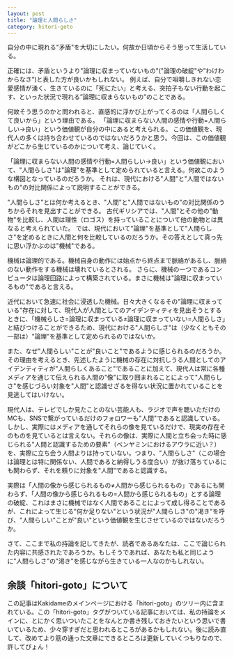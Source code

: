 ```yaml
---
layout: post
title: "論理と人間らしさ"
category: hitori-goto
---
```


自分の中に現れる"矛盾"を大切にしたい。何故か日頃からそう思って生活している。

正確には、矛盾というより"論理に収まっていないもの"("論理の破綻"や”わけわからなさ”)と表した方が良いかもしれない。
例えば、自分で咀嚼しきれない恋愛感情が湧く、生きているのに「死にたい」と考える、突拍子もない行動を起こす、といった状況で現れる”論理に収まらないもの”のことである。

何故そう思うのかと問われると、直感的に浮かび上がってくるのは「人間らしくて良いから」という理由である。
「論理に収まらない人間の感情や行動=人間らしい→良い」という価値観が自分の中にあると考えられる。
この価値観を、現代人の多くは持ち合わせているのではないだろうかと思う。今回は、この価値観がどこから生じているのかについて考え、論じていく。

「論理に収まらない人間の感情や行動=人間らしい→良い」という価値観において、"人間らしさ"は"論理"を基準として定められていると言える。何故このような構図となっているのだろうか。
それは、現代における"人間"と"人間ではないもの"の対比関係によって説明することができる。

"人間らしさ"とは何か考えるとき、"人間"と"人間ではないもの"の対比関係のうちからそれを見出すことができる。
古代ギリシアでは、"人間"とその他の"動物"を比較し、人間は理性（ロゴス）を持っていることについて他の動物とは異なると考えられていた。
では、現代において"論理"を基準として"人間らしさ"を定めるときに人間と何を比較しているのだろうか。その答えとして真っ先に思い浮かぶのは"機械"である。

機械は論理的である。機械自身の動作には始点から終点まで脈絡があるし、脈絡のない動作をする機械は壊れているとされる。
さらに、機械の一つであるコンピュータは論理回路によって構築されている。まさに機械は"論理に収まっているもの"であると言える。

近代において急速に社会に浸透した機械。日々大きくなるその"論理に収まっている"存在に対して、現代人が人間としてのアイデンティティを見出そうとするときに、「機械らしさ=論理に収まっている≠論理に収まっていない=人間らしさ」と結びつけることができるため、現代における"人間らしさ"は（少なくともその一部は）"論理"を基準として定められるのではないか。

また、なぜ"人間らしい"ことが"良いこと"であるように感じられるのだろうか。
その理由を考えるとき、先述したように機械の存在に対抗しうる人間としてのアイデンティティが"人間らしくあること"であることに加えて、現代人は常に各種メディアを通じて伝えられる人間の"像"に取り囲まれることによって"人間らしさ"を感じづらい対象を"人間"と認識せざるを得ない状況に置かれていることを見逃してはいけない。

現代人は、テレビでしか見たことのない芸能人も、ラジオで声を聴いただけのMCも、SNSで繋がっているだけのフォロワーも"人間"であると認識している。しかし、実際にはメディアを通してそれらの像を見ているだけで、現実の存在そのものを見ているとは言えない。それらの像は、実際に人間と立ち会った時に感じられる"人間と認識するための要素"（ベンヤミンにおけるアウラに近い？）を、実際に立ち会う人間よりは持っていない。つまり、"人間らしさ"（この場合は論理とは特に関係ない、人間であると納得しうる度合い）が抜け落ちているにも関わらず、それを頼りに対象を"人間"であると認識する。

実際は「人間の像から感じられるもの≠人間から感じられるもの」であるにも関わらず、「人間の像から感じられるもの=人間から感じられるもの」とする論理の破綻、これはまさに機械ではなく人間であることによって成し得ることであるが、これによって生じる"何か足りない"という状況が"人間らしさ"の"渇き"を呼び、"人間らしい"ことが"良い"という価値観を生じさせているのではないだろうか。

さて、ここまで私の持論を記してきたが、読者であるあなたは、ここで論じられた内容に共感されたであろうか。もしそうであれば、あなたも私と同じように"人間らしさ"の"渇き"を感じながら生きている一人なのかもしれない。

## 余談「hitori-goto」について
この記事はKakidameのメインページにおける「hitori-goto」のツリー内に含まれている。この「hitori-goto」タグがついている記事においては、私の持論をメインに、とにかく思いついたことをなんとか書き残しておきたいという思いで書いているため、少々穿すぎだと思われるところがあるかもしれない。後に読み直して、改めてより筋の通った文章にできるところは更新していくつもりなので、許してぴょん！

